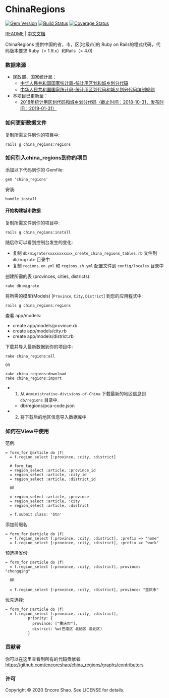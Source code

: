 # ChinaRegions

[![Gem Version](https://badge.fury.io/rb/china_regions.svg)](https://badge.fury.io/rb/china_regions)
[![Build Status](https://travis-ci.org/encoreshao/china_regions.svg?branch=master)](https://travis-ci.org/encoreshao/china_regions)
[![Coverage Status](https://coveralls.io/repos/github/encoreshao/china_regions/badge.svg)](https://coveralls.io/github/encoreshao/china_regions)

[README](README.md) | [中文文档](README.zh.md)

ChinaRegions 提供中国的省，市，区[地级市]的 Ruby on Rails的程式代码，代码版本要求 Ruby（> 1.9.x）和Rails（> 4.0).

### 数据来源

*   民政部、国家统计局：
    * [中华人民共和国国家统计局-统计用区划和城乡划分代码](http://www.stats.gov.cn/tjsj/tjbz/tjyqhdmhcxhfdm/)
    * [中华人民共和国国家统计局-统计用区划代码和城乡划分代码编制规则](http://www.stats.gov.cn/tjsj/tjbz/200911/t20091125_8667.html)
*   本项目已更新至：
    * [2018年统计用区划代码和城乡划分代码（截止时间：2018-10-31，发布时间：2019-01-31）](http://www.stats.gov.cn/tjsj/tjbz/tjyqhdmhcxhfdm/2018/index.html)

### 如何更新数据文件

复制所需文件到你的项目中:

```
rails g china_regions:regions
```

### 如何引入china_regions到你的项目

添加以下代码到你的 Gemfile:

```
gem 'china_regions'
```

安装:

```
bundle install
```

#### 开始构建城市数据

复制所需文件到你的项目中:

```
rails g china_regions:install
```

随后你可以看到控制台发生的变化:

- 复制 `db/migrate/xxxxxxxxxxx_create_china_regions_tables.rb` 文件到 `db/migrate` 目录中
- 复制 `regions.en.yml` 和 `regions.zh.yml` 配置文件到 `config/locales` 目录中

创建所需的表 (provinces, cities, districts):

```
rake db:migrate
```

将所需的模型(Models) [`Province`, `City`, `District`] 到您的应用程式中:

```
rails g china_regions:regions
```

查看 app/models:

- create  app/models/province.rb
- create  app/models/city.rb
- create  app/models/district.rb

下载并导入最新数据到你的项目中:

```
rake china_regions:all

OR

rake china_regions:download
rake china_regions:import
```

- 1. 从 `Administrative-divisions-of-China` 下载最新的地区信息到 `db/regions` 目录中.
  - db/regions/pca-code.json
- 2. 将下载后的地区信息导入数据库中

### 如何在View中使用

范例:

```
= form_for @article do |f|
  = f.region_select [:province, :city, :district]

  # form_tag
  = region_select :article, :province_id
  = region_select :article, :city_id
  = region_select :article, :district_id

  OR

  = region_select :article, :province
  = region_select :article, :city
  = region_select :article, :district

  = f.submit class: 'btn'
```

添加前缀名:

```
= form_for @article do |f|
  = f.region_select [:province, :city, :district], :prefix => "home"
  = f.region_select [:province, :city, :district], :prefix => "work"
```

预选择省份:

```
= form_for @article do |f|
  = f.region_select [:province, :city, :district], province: "chongqing"

  OR

  = f.region_select [:province, :city, :district], province: "重庆市"
```

优先选择:

```
= form_for @article do |f|
  = f.region_select [:province, :city, :district],
          priority: {
            province: ["重庆市"],
            district: %w(巴南区 北碚区 渝北区)
          }
```

### 贡献者

  你可以在这里查看到所有的代码贡献者: https://github.com/encoreshao/china_regions/graphs/contributors

### 许可

Copyright © 2020 Encore Shao. See LICENSE for details.

